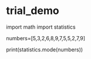 # trial_demo
import math
import statistics

numbers=[5,3,2,6,8,9,7,5,5,2,7,9]

print(statistics.mode(numbers))
